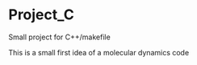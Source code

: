 # Project_C
Small project for C++/makefile


This is a small first idea of a molecular dynamics code
